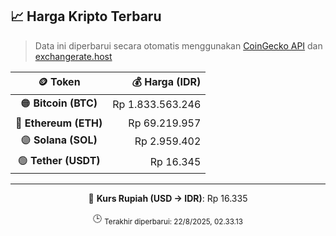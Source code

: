 

<!-- HARGA_KRIPTO -->
## 📈 Harga Kripto Terbaru

> Data ini diperbarui secara otomatis menggunakan [CoinGecko API](https://www.coingecko.com/) dan [exchangerate.host](https://exchangerate.host/)

<div align="center">

| 🪙 Token | 💰 Harga (IDR) |
|:------:|---------------:|
| 🟠 **Bitcoin (BTC)**   | Rp 1.833.563.246 |
| 🔵 **Ethereum (ETH)**  | Rp 69.219.957 |
| 🟣 **Solana (SOL)**    | Rp 2.959.402 |
| 🟢 **Tether (USDT)**   | Rp 16.345 |

---

💱 **Kurs Rupiah (USD → IDR)**: Rp 16.335

🕒 <sub>Terakhir diperbarui: 22/8/2025, 02.33.13</sub>

</div>
<!-- /HARGA_KRIPTO -->